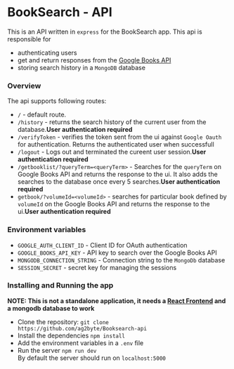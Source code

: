 # BookSearch - API

This is an API written in `express` for the BookSearch app. This api is responsible for

- authenticating users
- get and return responses from the [Google Books API](https://developers.google.com/books/docs/v1/using)
- storing search history in a `MongoDB` database

### Overview

The api supports following routes:

- `/` - default route.
- `/history` - returns the search history of the current user from the database.**User authentication required**
- `/verifyToken` - verifies the token sent from the ui against `Google Oauth` for authentication. Returns the authenticated user when successfull
- `/logout` - Logs out and terminated the cureent user session.**User authentication required**
- `/getbooklist/?queryTerm=<queryTerm>` - Searches for the `queryTerm` on Google Books API and returns the response to the ui. It also adds the searches to the database once every 5 searches.**User authentication required**
- `getbook/?volumeId=<volumeId>` - searches for particular book defined by `volumeId` on the Google Books API and returns the response to the ui.**User authentication required**

### Environment variables

- `GOOGLE_AUTH_CLIENT_ID` - Client ID for OAuth authentication
- `GOOGLE_BOOKS_API_KEY` - API key to search over the Google Books API
- `MONGODB_CONNECTION_STRING` - Connection string to the `MongoDb` database
- `SESSION_SECRET` - secret key for managing the sessions

### Installing and Running the app

**NOTE: This is not a standalone application, it needs a [React Frontend](https://github.com/ag2byte/Bookserach-ui) and a mongodb database to work**

- Clone the repository:
  `git clone https://github.com/ag2byte/Booksearch-api`
- Install the dependencies
  `npm install`
- Add the environment variables in a `.env` file
- Run the server
  `npm run dev`  
  By default the server should run on `localhost:5000`
